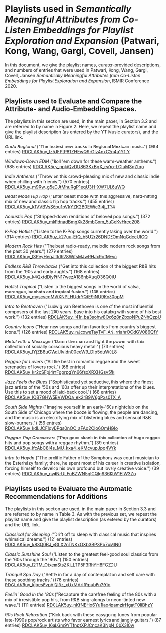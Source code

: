 # Playlists used in *Semantically Meaningful Attributes from Co-Listen Embeddings for Playlist Exploration and Expansion* (Patwari, Kong, Wang, Gargi, Covell, Jansen)
In this document, we give the playlist names, curator-provided descriptions, and numbers of entries that were used in 
Patwari, Kong, Wang, Gargi, Covell, Jansen *Semantically Meaningful Attributes from
Co-Listen Embeddings for Playlist Exploration and Expansion*, ISMIR Conference 2020.

## Playlists used to Evaluate and Compare the Attribute- and Audio-Embedding Spaces.
The playlists in this section are used, in the main paper, in Section 3.2 and
are referred to by name in Figure 2.  Here, we repeat the playlist name and give the playlist description (as
entered by the YT Music curators), and the URL link.

*Onda Regional* ("The hottest new tracks in Regional Mexican music.") (984
entries) [RDCLAK5uy_lz5JFPtP81ZHEwQ9rGIz4nxC2n4a1Y1tY](https://www.youtube.com/playlist?list=RDCLAK5uy_lz5JFPtP81ZHEwQ9rGIz4nxC2n4a1Y1tY)

*Windows-Down EDM* ("Roll 'em down for these warm-weather anthems.") (685 entries) [RDCLAK5uy_npkiQvDU863KxBgX_eaYo-LCIuM3qZtqo](https://www.youtube.com/playlist?list=RDCLAK5uy_npkiQvDU863KxBgX_eaYo-LCIuM3qZtqo)

*Indie Anthems* ("Throw on this crowd-pleasing mix of new and classic indie when chilling with friends.") (570 entries) [RDCLAK5uy_m9Rw_g5eCJtMhuRgP1eqU3H-XW7UL6uWQ](https://www.youtube.com/playlist?list=RDCLAK5uy_m9Rw_g5eCJtMhuRgP1eqU3H-XW7UL6uWQ)

*Beast Mode Hip Hop* ("Enter beast mode with this aggressive, hard-hitting mix of new and classic hip hop
tracks.") (455 entries) [RDCLAK5uy_k1VVBVsS6pu1pVkYZK2B0EWic3i4j_TY4](https://www.youtube.com/playlist?list=RDCLAK5uy_k1VVBVsS6pu1pVkYZK2B0EWic3i4j_TY4)

*Acoustic Pop* ("Stripped-down renditions of beloved pop songs.") (372 entries) [RDCLAK5uy_mkPdnadBmgXk28mbGxm_5uGeKvHrec208](https://www.youtube.com/playlist?list=RDCLAK5uy_mkPdnadBmgXk28mbGxm_5uGeKvHrec208)

*K-Pop Hotlist* ("Listen to the K-Pop songs currently taking over the world.") (314 entries) [RDCLAK5uy_k27uu-EtQ_b5U2r26DNDZOmNqGdccUIGQ](https://www.youtube.com/playlist?list=RDCLAK5uy_k27uu-EtQ_b5U2r26DNDZOmNqGdccUIGQ)

*Modern Rock Hits* ("The best radio-ready, melodic modern rock songs from the past 30 years.") (279 entries)
[RDCLAK5uy_l3PeyHeqJh1dR78WjfsMJwRHJx9ofMvvc](https://www.youtube.com/playlist?list=RDCLAK5uy_l3PeyHeqJh1dR78WjfsMJwRHJx9ofMvvc)

*Endless R&B Throwbacks* ("Get into this collection of the biggest R&B hits from the '90s and early
aughts.") (168 entries) [RDCLAK5uy_k4QxtdDiyPtN17wezA186nbXuqO36QOiU](https://www.youtube.com/playlist?list=RDCLAK5uy_k4QxtdDiyPtN17wezA186nbXuqO36QOiU)

*Hotlist Tropical* ("Listen to the biggest songs in the world of salsa, merengue, bachata and tropical
fusion.") (135 entries) [RDCLAK5uy_myscvcqMWXNPLHUdrYQtE9iNU9Ko80opM](https://www.youtube.com/playlist?list=RDCLAK5uy_myscvcqMWXNPLHUdrYQtE9iNU9Ko80opM)

*Intro to Beethoven* ("Ludwig van Beethoven is one of the most influential composers of the last 200 years. Ease into
his catalog with some of his best work.") (132 entries)
[RDCLAK5uy_l41r_ba3sohw8Oq6z8nZbxpNPuZNhQzpU](https://www.youtube.com/playlist?list=RDCLAK5uy_l41r_ba3sohw8Oq6z8nZbxpNPuZNhQzpU)

*Country Icons* ("Hear new songs and fan favorites from country's biggest icons.") (126 entries)
[RDCLAK5uy_nJcxweTayTvF_AN_rriahrOCdGV086QfY](https://www.youtube.com/playlist?list=RDCLAK5uy_nJcxweTayTvF_AN_rriahrOCdGV086QfY)

*Metal with a Message* ("Damn the man and fight the power with this collection of socially conscious heavy metal!") (73 entries)
[RDCLAK5uy_lYjZB8uGWdUlvIdn00eeW9_DIp5duW0L8](https://www.youtube.com/playlist?list=RDCLAK5uy_lYjZB8uGWdUlvIdn00eeW9_DIp5duW0L8)

*Reggae for Lovers* ("All the best in romantic reggae and the sweet serenades of lovers rock.") (68 entries)
[RDCLAK5uy_kr2cSFpj4mFgorpgYn66fsxXRXHGsv5fk](https://www.youtube.com/playlist?list=RDCLAK5uy_kr2cSFpj4mFgorpgYn66fsxXRXHGsv5fk)

*Jazz Feels the Blues* ("Sophisticated yet seductive, this where the finest jazz artists of the '50s and '60s offer up their interpretations of the blues. Use this to set a mood of laid-back cool.") (68 entries)
[RDCLAK5uy_lOB7GHW5BVWDQa_ek2rB9iV6gPxs0TX_A](https://www.youtube.com/playlist?list=RDCLAK5uy_lOB7GHW5BVWDQa_ek2rB9iV6gPxs0TX_A)

*South Side Nights* ("Imagine yourself in an early-'60s nightclub on the South Side of Chicago where the booze is flowing, the people are dancing, and the music is an electrifying mix of blistering blues and sensual R\&B
slow-burners.") (56 entries)
[RDCLAK5uy_kdLJCFlqvDPqs0nOC_aFAo2CIo6OmHGIo](https://www.youtube.com/playlist?list=RDCLAK5uy_kdLJCFlqvDPqs0nOC_aFAo2CIo6OmHGIo)

*Reggae-Pop Crossovers* ("Pop goes skank in this collection of huge reggae hits and pop songs with a reggae rhythm.") (39 entries)
[RDCLAK5uy_lfcAbC8I4sLMU_kxa4_eKMcvupJpq4VYk](https://www.youtube.com/playlist?list=RDCLAK5uy_lfcAbC8I4sLMU_kxa4_eKMcvupJpq4VYk)

*Intro to Haydn* ("The prolific Father of the Symphony was court musician to the Esterházy family; there, he spent most of his career in creative isolation, forcing himself to develop his own profound but lovely creative voice.") (39 entries)
[RDCLAK5uy\_nydNrULFuBZWN5glCQlg936KtW1EIW3Zo](https://www.youtube.com/playlist?list=RDCLAK5uy\_nydNrULFuBZWN5glCQlg936KtW1EIW3Zo)

## Playlists used to Evaluate the Automatic Recommendations for Additions
The playlists in this section are used, in the main paper in Section 3.3 and are referred to by name in Table 3.  As with the previous set,
we repeat the playlist name and give the playlist description (as entered by the curators) and the URL link.

*Classical for Sleeping* ("Drift off to sleep with classical music that inspires whimsical dreams.")
(121 entries)
[RDCLAK5uy_k83Q0BJ_yGLX2nTNKxOXb3BP3Pb7uMIN0](https://www.youtube.com/playlist?list=RDCLAK5uy_k83Q0BJ_yGLX2nTNKxOXb3BP3Pb7uMIN0)

*Classic Sunshine Soul* ("Listen to the greatest feel-good soul classics from the '60s through the '90s.") (150 entries)
[RDCLAK5uy_l2TM_OtxemStsZKi_LTP5F3RhYH8FGZDU](https://www.youtube.com/playlist?list=RDCLAK5uy_l2TM_OtxemStsZKi_LTP5F3RhYH8FGZDU)

*Tranquil Spa Day* ("Settle in for a day of contemplation and self care with these soothing tracks.") (76 entries)
[RDCLAK5uy_kjbesFvpAjQl3z_xUxMArIfRpubFn791o](https://www.youtube.com/playlist?list=RDCLAK5uy_kjbesFvpAjQl3z_xUxMArIfRpubFn791o)

*Feelin' Good in the '80s* ("Recapture the carefree feeling of the 80s with a mix of irresistible pop hits, from R\&B
sing-alongs to neon-tinted new wave.") (111 entries)
[RDCLAK5uy_nKfNEHo6Yu1lao4pamzirHgatT0liBhzY](https://www.youtube.com/playlist?list=RDCLAK5uy_nKfNEHo6Yu1lao4pamzirHgatT0liBhzY)

*90s Rock Relaxation* ("Kick back with these easygoing tunes from popular late-1990s pop/rock artists who favor earnest lyrics and jangly guitars.") (87 entries)
[RDCLAK5uy_l6aLGm9YTfnptXPJCncaK3NpN_0bX3I0w](https://www.youtube.com/playlist?list=RDCLAK5uy_l6aLGm9YTfnptXPJCncaK3NpN_0bX3I0w)
